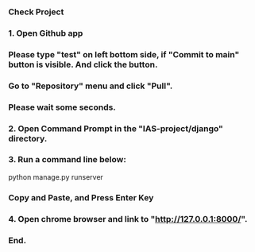 ### Check Project

### 1. Open Github app
### Please type "test" on left bottom side, if "Commit to main" button is visible. And click the button.
### Go to "Repository" menu and click "Pull".
### Please wait some seconds.

### 2. Open Command Prompt in the "IAS-project/django" directory.

### 3. Run a command line below:
python manage.py runserver
### Copy and Paste, and Press Enter Key

### 4. Open chrome browser and link to "http://127.0.0.1:8000/".

### End.